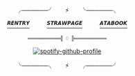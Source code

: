 <div id="header" align="center">

╭──────╯ㅤㅤ⚡︎ㅤㅤ╰──────╮
   
[<sup>𝙍𝙀𝙉𝙏𝙍𝙔</sup>](https://rentry.co/extaused)  　   　
[<sup>𝙎𝙏𝙍𝘼𝙒𝙋𝘼𝙂𝙀</sup>](https://expensv.straw.page/) 　   　
[<sup>𝘼𝙏𝘼𝘽𝙊𝙊𝙆</sup>](https://spiritbox.atabook.org/)

<sup>═════════╣ ♢ ╠═════════</sup>

[![spotify-github-profile](https://spotify-github-profile.kittinanx.com/api/view?uid=31vqck2xnl327xecntooe7ptxtrq&cover_image=true&theme=novatorem&show_offline=false&background_color=121212&interchange=true&bar_color=ff0000&bar_color_cover=false)](https://spotify-github-profile.kittinanx.com/api/view?uid=31vqck2xnl327xecntooe7ptxtrq&redirect=true)

╰──────╮ㅤㅤ⚡︎ㅤㅤ╭──────╯
